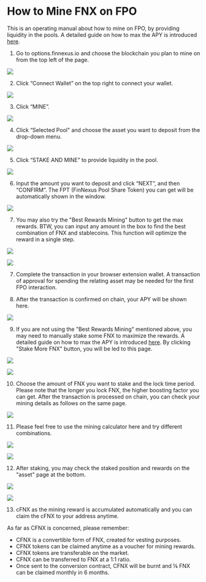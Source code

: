 
# How to Mine FNX on FPO
This is an operating manual about how to mine on FPO, by providing liquidity in the pools. A detailed guide on how to max the APY is introduced [here](https://finnexus.io/blog/the-finnexus-guide-to-mining-staking).

1) Go to options.finnexus.io and choose the blockchain you plan to mine on from the top left of the page.

![](https://i.imgur.com/Jr4caHg.png)

2) Click “Connect Wallet” on the top right to connect your wallet.

![](https://i.imgur.com/c2jqgd8.png)

3) Click “MINE”.

![](https://i.imgur.com/1ofkTua.png)

4) Click “Selected Pool" and choose the asset you want to deposit from the drop-down menu.

![](https://i.imgur.com/OehDSTh.png)

5) Click “STAKE AND MINE” to provide liquidity in the pool.

![](https://i.imgur.com/7VxVYgH.png)

6) Input the amount you want to deposit and click “NEXT”, and then “CONFIRM”. The FPT (FinNexus Pool Share Token) you can get will be automatically shown in the window.

![](https://i.imgur.com/FaZqtq5.png)

7) You may also try the "Best Rewards Mining" button to get the max rewards. BTW, you can input any amount in the box to find the best combination of FNX and stablecoins. This function will optimize the reward in a single step.

![](https://i.imgur.com/NvORmAX.png)

![](https://i.imgur.com/cT7FFEQ.png)

7) Complete the transaction in your browser extension wallet. A transaction of approval for spending the relating asset may be needed for the first FPO interaction.

8) After the transaction is confirmed on chain, your APY will be shown here. 

![](https://i.imgur.com/iAPbMmT.png)

9) If you are not using the "Best Rewards Mining" mentioned above, you may need to manually stake some FNX to maximize the rewards. A detailed guide on how to max the APY is introduced [here](https://finnexus.io/blog/the-finnexus-guide-to-mining-staking).
By clicking "Stake More FNX" button, you will be led to this page.

![](https://i.imgur.com/F6C8Mwg.png)

![](https://i.imgur.com/6lAYQ5a.png)

10) Choose the amount of FNX you want to stake and the lock time period. Please note that the longer you lock FNX, the higher boosting factor you can get.
After the transaction is processed on chain, you can check your mining details as follows on the same page.

![](https://i.imgur.com/e25nbpr.png)

11) Please feel free to use the mining calculator here and try different combinations. 

![](https://i.imgur.com/Iqvy5M6.png)

![](https://i.imgur.com/UYylyXn.png)

12) After staking, you may check the staked position and rewards on the "asset" page at the bottom.

![](https://i.imgur.com/WlBxFIX.png)

![](https://i.imgur.com/XHePQAt.png)

13) cFNX as the mining reward is accumulated automatically and you can claim the cFNX to your address anytime.

As far as CFNX is concerned, please remember:

+ CFNX is a convertible form of FNX, created for vesting purposes.
+ CFNX tokens can be claimed anytime as a voucher for mining rewards.
+ CFNX tokens are transferable on the market.
+ CFNX can be transferred to FNX at a 1:1 ratio.
+ Once sent to the conversion contract, CFNX will be burnt and ⅙ FNX can be claimed monthly in 6 months.



